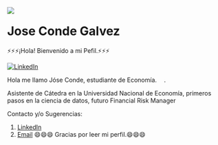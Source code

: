 <img src='https://raw.githubusercontent.com/keshavsingh4522/keshavsingh4522/master/Monkey_Kid_Coding.gif' align='left'>

# Jose Conde Galvez

⚡⚡⚡¡Hola! Bienvenido a mi Pefil.⚡⚡⚡
  
  <a href="https://www.linkedin.com/in/jose-conde/n"><img src="https://img.shields.io/badge/LinkedIn--_.svg?style=social&logo=linkedin" alt="LinkedIn"></a>


Hola me llamo Jóse Conde, estudiante de Economía. <img src="https://image.flaticon.com/icons/svg/2055/2055886.svg" width="13"/>.

Asistente de Cátedra en la Universidad Nacional de Economía, primeros pasos en la ciencia de datos, futuro Financial Risk Manager 

Contacto y/o Sugerencias:

1. [LinkedIn](https://www.linkedin.com/in/jose-conde/) 
2. [Email](mailto:joseconde20.95@gmail.com) 
    😄😄😄 Gracias por leer mi perfil.😄😄😄
